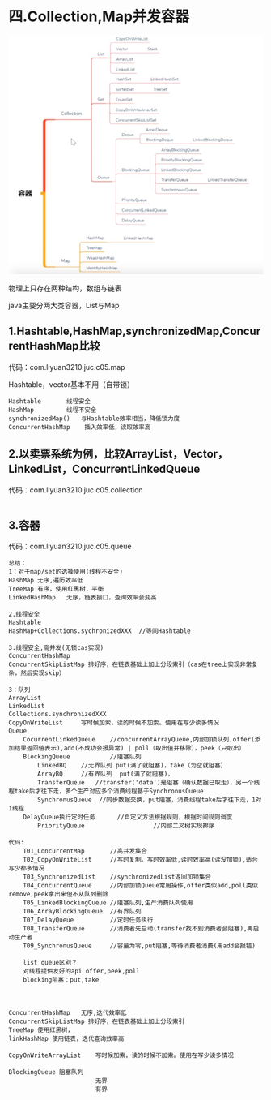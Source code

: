 # 四.Collection,Map并发容器

![](img/collection-map.jpeg)

物理上只存在两种结构，数组与链表

java主要分两大类容器，List与Map

## 1.Hashtable,HashMap,synchronizedMap,ConcurrentHashMap比较

代码：com.liyuan3210.juc.c05.map

Hashtable，vector基本不用（自带锁）

```
Hashtable		线程安全
HashMap			线程不安全
synchronizedMap()	与Hashtable效率相当，降低锁力度
ConcurrentHashMap	 插入效率低，读取效率高
```

## 2.以卖票系统为例，比较ArrayList，Vector，   LinkedList，ConcurrentLinkedQueue

代码：com.liyuan3210.juc.c05.collection

```

```

## 3.容器

代码：com.liyuan3210.juc.c05.queue

```
总结：
1：对于map/set的选择使用(线程不安全)
HashMap	无序,遍历效率低
TreeMap	有序，使用红黑树，平衡
LinkedHashMap	无序，链表接口，查询效率会变高

2.线程安全
Hashtable
HashMap+Collections.sychronizedXXX	//等同Hashtable

3.线程安全,高并发(无锁cas实现)
ConcurrentHashMap
ConcurrentSkipListMap 排好序，在链表基础上加上分段索引（cas在tree上实现非常复杂，然后实现skip）

3：队列
ArrayList
LinkedList
Collections.synchronizedXXX
CopyOnWriteList		写时候加索，读的时候不加索。使用在写少读多情况
Queue
	CocurrentLinkedQueue 	//concurrentArrayQueue,内部加锁队列,offer(添加结果返回值表示),add(不成功会报异常) | poll（取出值并移除），peek（只取出）
	BlockingQueue			//阻塞队列
		LinkedBQ	//无界队列 put(满了就阻塞)，take（为空就阻塞）
		ArrayBQ		//有界队列	put(满了就阻塞)，
		TransferQueue	//transfer('data')是阻塞（确认数据已取走），另一个线程take后才往下走，多个生产对应多个消费线程基于SynchronusQueue
		SynchronusQueue	 //同步数据交换，put阻塞，消费线程take后才往下走，1对1线程
	DelayQueue执行定时任务	  //自定义方法根据规则，根据时间规则调度
		PriorityQueue 					//内部二叉树实现排序
		
代码:
	T01_ConcurrentMap		//高并发集合
	T02_CopyOnWriteList		//写时复制。写时效率低,读时效率高(读没加锁),适合写少都多情况
	T03_SynchronizedList	//synchronizedList返回加锁集合
	T04_ConcurrentQueue		//内部加锁Queue常用操作,offer类似add,poll类似remove,peek拿出来但不从队列删除
	T05_LinkedBlockingQueue //阻塞队列,生产消费队列使用
	T06_ArrayBlockingQueue  //有界队列
	T07_DelayQueue			//定时任务执行
	T08_TransferQueue		//消费者先启动(transfer找不到消费者会阻塞),再启动生产者
	T09_SynchronusQueue		//容量为零,put阻塞,等待消费者消费(用add会报错)
	
	list queue区别？
	对线程提供友好的api offer,peek,poll
	blocking阻塞：put,take



ConcurrentHashMap	无序,迭代效率低
ConcurrentSkipListMap 排好序，在链表基础上加上分段索引
TreeMap	使用红黑树，
linkHashMap	使用链表，迭代查询效率高

CopyOnWriteArrayList	写时候加索，读的时候不加索。使用在写少读多情况

BlockingQueue 阻塞队列
						无界
						有界

```

